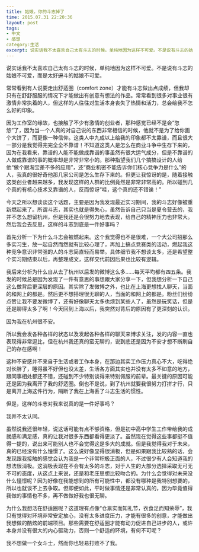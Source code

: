 ```yaml
---
title: 姑娘，你的斗志掉了
time: 2015.07.31 22:20:36
layout: post
tags:
- 中文
- 感想
category:生活
excerpt: 说实话我不太喜欢自己太有斗志的时候。单纯地因为这样不可爱。不是说有斗志的姑娘不可爱，而是太好<del>逗</del>斗的姑娘不可爱。
---
```


说实话我不太喜欢自己太有斗志的时候，单纯地因为这样不可爱。不是说有斗志的姑娘不可爱，而是太好~~逗~~斗的姑娘不可爱。

常常看到有人说要走出舒适圈（comfort zone）才能有斗志做出点成绩，但我却只有在舒舒服服的情况下才能做出有创意有想法的作品。常常看到很多对事业很有激情非常执着的人，但这样的人往往对生活本身丧失了热情和活力，总会给我不怎么好的印象。

因为工作室的缘故，也接触了不少有激情的创业者，那种感觉已经不是会“忽悠”了，因为当一个人真的对自己说的东西非常相信的时候，他就不是为了给你画个大饼了，而更像一种信仰。这类人中九成以上给我的印象都不太靠谱，而且很大一部分是我觉得完完全全不靠谱！不知道这类人是怎么在商业斗争中生存下来的，因为在我看来，靠谱的人能不能做成靠谱的事虽然有很大运气成分，但是不靠谱的人做成靠谱的事的概率却是非常非常小的。那种指望我们几个搞搞设计的人给他“做个跟淘宝差不多的应用”，还“商业机密不能告诉你们核心竞争力是什么”的人，我真的很好奇他那几家公司是怎么生存下来的。但更让我惊讶的是，随着接触这类创业者越来越多，我发现这样的人群的比例竟然是非常非常高的。所以碰到几个真的有核心技术又靠谱的人，反而惊讶“哇，这个真的还不错诶！”

今天之所以想谈谈这个话题，主要是因为我发现最近实习期间，我的斗志好像被重新燃起来了。所谓斗志，其实也就是得失心，虽然告诉自己只当是夏令营去的，我并不怎么想留杭州，但是我还是会很努力地去表现，给自己的精神压力也非常大。然后我会去反思，这样的斗志到底是一件好事吗？

首先分析一下为什么斗志会被燃起来。这个我觉得也不是很难，一个大公司招那么多实习生，放一起自然而然就有比较心理了，再加上搞点竞赛类的活动，燃起我这种竞争意识非常强的人的斗志简直轻而易举。具体细节我不想谈太多，还是希望整个实习期结束以后，再整理成文，这样交代前因后果也比较有逻辑。

我后来分析为什么自从去了杭州以后发的微博这么多……每天平均都有四五条。我发的时候总是因为发现了一件有意思的事想跟大家分享一下，但我想分析一下自己这么做背后更深层的原因。其实除了发微博之外，也比在上海更想找人聊天，当面的和网上的都是。然后更不想搭理很无聊的人，当面的和网上的都是。粉丝们纷纷点赞让我不要发微博了，还有好像聊天太多也烦到某些人了，虽然是玩笑话，但是还是聊得太多了啊！今天回到上海以后，我突然对背后的原因有了更深刻的认识。

因为我在杭州很不安。

所以我会发各种各样的状态以及发起各种各样的聊天来博求关注，发的内容一直也表现得非常逗比，但在杭州我还真的蛮无聊的，说到底还是因为不安才想不断刷自己的存在感啊！

这种不安感并不来自于生活或者工作本身，在那边其实工作压力真心不大，吃得绝对长胖了，睡得虽不好但也没太差，生活各方面其实也并没有太多不如意的地方，跟同事相处都还不错，还碰到不少特别谈得来特别佩服的前辈。最关键的原因可能还是因为我离开了我的舒适圈。倒也不是说，到了杭州就要我很努力打拼才行，只是离开上海这件行为，隔断了我在上海丢了斗志生活的惯性。

但是，这样的斗志对我来说真的是一件好事吗？

我并不太认同。

虽然说我还很年轻，说这话可能有点不够资格，但是初中高中学生工作带给我的成就感和满足感，真的让我对很多东西都看得更淡了。虽然现在觉得这些事都挺不值得一提的，说出来可能别人也不会觉得这是多大的成就。但是我觉得我对于未来，真的已经没有什么憧憬了。这么说好像显得很消极，但是如果跟我比较熟的话，会发现跟我接触的感觉会认为我是一个非常积极正面的人，不过很少有人会知道我的想法很消极。这消极表现在不会有太多的斗志，对于人生的大部分选择采取无可无不可的态度，从这点上来说，还是和老庄思想比较吻合的。为什么会觉得对未来没什么憧憬呢？因为好像在我能想到的所有可能性中，都没有哪种是我特别想要的，所以也就谈不上去争取。但即便如此，平时做事情还是非常认真的，因为毕竟值得我做的事情也不多，再不做做好我也很无聊。

为什么我想活在舒适圈呢？这道理有点像“仓禀实而知礼节，衣食足而知荣辱”，我只有觉得对环境非常安定放心，没有太多进度压力，才能有很多的创意，才能做出我想做的酷炫的前端项目。那些需要在舒适圈才能有动力促进自己进步的人，或许本身并没有很大的内心驱动力，否则一个舒适的环境，有何不可呢？

我不想做一个女斗士，然而你也轻易打败不了我。








